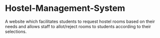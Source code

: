 # Hostel-Management-System
A website which facilitates students to request hostel rooms based on their needs and allows staff to allot/reject rooms to students according to their selections.
